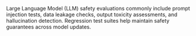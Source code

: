 Large Language Model (LLM) safety evaluations commonly include prompt injection tests,
data leakage checks, output toxicity assessments, and hallucination detection.
Regression test suites help maintain safety guarantees across model updates.
